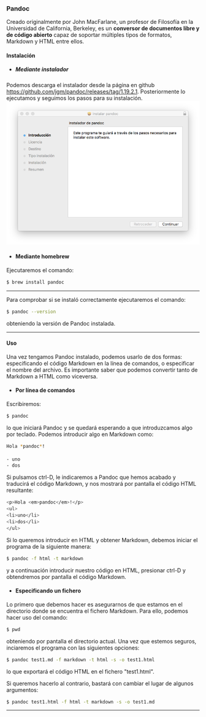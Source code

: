### Pandoc
Creado originalmente por John MacFarlane, un profesor de Filosofía en la Universidad de California, Berkeley, es un **conversor de documentos libre y de código abierto** capaz de soportar múltiples tipos de formatos, Markdown y HTML entre ellos.

#### Instalación
* ##### Mediante instalador
Podemos descarga el instalador desde la página en github https://github.com/jgm/pandoc/releases/tag/1.19.2.1. Posteriormente lo ejecutamos y seguimos los pasos para su instalación.
    ![Instalacion Pandoc](img/pandoc_install.png)

* #### Mediante homebrew
Ejecutaremos el comando:
```bash
$ brew install pandoc
```

___
Para comprobar si se instaló correctamente ejecutaremos el comando:
```bash
$ pandoc --version
```
obteniendo la versión de Pandoc instalada.

___
#### Uso
Una vez tengamos Pandoc instalado, podemos usarlo de dos formas: especificando el código Markdown en la línea de comandos, o especificar el nombre del archivo. Es importante saber que podemos convertir tanto de Markdown a HTML como viceversa.

* #### Por línea de comandos
Escribiremos:
```bash
$ pandoc
````
lo que iniciará Pandoc y se quedará esperando a que introduzcamos algo por teclado. Podemos introducir algo en Markdown como:
```bash
Hola *pandoc*!

- uno
- dos
```
Si pulsamos ctrl-D, le indicaremos a Pandoc que hemos acabado y traducirá el código Markdown, y nos mostrará por pantalla el código HTML resultante:
```bash
<p>Hola <em>pandoc</em>!</p>
<ul>
<li>uno</li>
<li>dos</li>
</ul>
```

Si lo queremos introducir en HTML y obtener Markdown, debemos iniciar el programa de la siguiente manera:
```bash
$ pandoc -f html -t markdown
```
y a continuación introducir nuestro código en HTML, presionar ctrl-D y obtendremos por pantalla el código Markdown.

* #### Especificando un fichero
Lo primero que debemos hacer es asegurarnos de que estamos en el directorio donde se encuentra el fichero Markdown. Para ello, podemos hacer uso del comando:
```bash
$ pwd
```
obteniendo por pantalla el directorio actual. Una vez que estemos seguros, inciaremos el programa con las siguientes opciones:
```bash
$ pandoc test1.md -f markdown -t html -s -o test1.html
```
lo que exportará el código HTML en el fichero "test1.html".

Si queremos hacerlo al contrario, bastará con cambiar el lugar de algunos argumentos:
```bash
$ pandoc test1.html -f html -t markdown -s -o test1.md
```
___


























